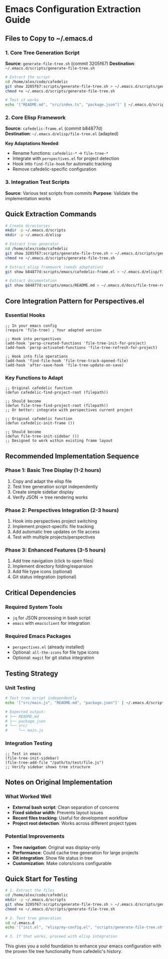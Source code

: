 # Emacs Configuration Extraction Guide

## Files to Copy to ~/.emacs.d

### 1. Core Tree Generation Script
**Source**: `generate-file-tree.sh` (commit 3205f67)
**Destination**: `~/.emacs.d/scripts/generate-file-tree.sh`

```bash
# Extract the script
cd /home/alex/code/cafedelic
git show 3205f67:scripts/generate-file-tree.sh > ~/.emacs.d/scripts/generate-file-tree.sh
chmod +x ~/.emacs.d/scripts/generate-file-tree.sh

# Test it works
echo '["README.md", "src/index.ts", "package.json"]' | ~/.emacs.d/scripts/generate-file-tree.sh --root ~/.emacs.d
```

### 2. Core Elisp Framework
**Source**: `cafedelic-frame.el` (commit b84877d)  
**Destination**: `~/.emacs.d/elisp/file-tree.el` (adapted)

**Key Adaptations Needed**:
- Rename functions: `cafedelic-*` → `file-tree-*`
- Integrate with `perspectives.el` for project detection
- Hook into `find-file-hook` for automatic tracking
- Remove cafedelic-specific configuration

### 3. Integration Test Scripts
**Source**: Various test scripts from commits
**Purpose**: Validate the implementation works

## Quick Extraction Commands

```bash
# Create directories
mkdir -p ~/.emacs.d/scripts
mkdir -p ~/.emacs.d/elisp

# Extract tree generator
cd /home/alex/code/cafedelic
git show 3205f67:scripts/generate-file-tree.sh > ~/.emacs.d/scripts/generate-file-tree.sh
chmod +x ~/.emacs.d/scripts/generate-file-tree.sh

# Extract elisp framework (needs adaptation)
git show b84877d:scripts/emacs/cafedelic-frame.el > ~/.emacs.d/elisp/file-tree-base.el

# Extract documentation
git show b84877d:scripts/emacs/README.md > ~/.emacs.d/docs/file-tree-reference.md
```

## Core Integration Pattern for Perspectives.el

### Essential Hooks
```elisp
;; In your emacs config
(require 'file-tree) ; Your adapted version

;; Hook into perspectives
(add-hook 'persp-created-functions 'file-tree-init-for-project)
(add-hook 'persp-activated-functions 'file-tree-refresh-for-project)

;; Hook into file operations  
(add-hook 'find-file-hook 'file-tree-track-opened-file)
(add-hook 'after-save-hook 'file-tree-update-on-save)
```

### Key Functions to Adapt
```elisp
;; Original cafedelic function
(defun cafedelic-find-project-root (filepath))

;; Should become
(defun file-tree-find-project-root (filepath))
;; Or better: integrate with perspectives current project

;; Original cafedelic function  
(defun cafedelic-init-frame ())

;; Should become
(defun file-tree-init-sidebar ())
;; Designed to work within existing frame layout
```

## Recommended Implementation Sequence

### Phase 1: Basic Tree Display (1-2 hours)
1. Copy and adapt the elisp file
2. Test tree generation script independently  
3. Create simple sidebar display
4. Verify JSON → tree rendering works

### Phase 2: Perspectives Integration (2-3 hours)
1. Hook into perspectives project switching
2. Implement project-specific file tracking
3. Add automatic tree updates on file access
4. Test with multiple projects/perspectives

### Phase 3: Enhanced Features (3-5 hours)
1. Add tree navigation (click to open files)
2. Implement directory folding/expansion
3. Add file type icons (optional)
4. Git status integration (optional)

## Critical Dependencies

### Required System Tools
- `jq` for JSON processing in bash script
- `emacs` with `emacsclient` for integration

### Required Emacs Packages
- `perspectives.el` (already installed)
- Optional: `all-the-icons` for file type icons
- Optional: `magit` for git status integration

## Testing Strategy

### Unit Testing
```bash
# Test tree script independently
echo '["src/main.js", "README.md", "package.json"]' | ~/.emacs.d/scripts/generate-file-tree.sh

# Expected output:
# ├── README.md
# ├── package.json  
# └── src/
#     └── main.js
```

### Integration Testing  
```elisp
;; Test in emacs
(file-tree-init-sidebar)
(file-tree-add-file "/path/to/test/file.js")
;; Verify sidebar shows tree structure
```

## Notes on Original Implementation

### What Worked Well
- **External bash script**: Clean separation of concerns
- **Fixed sidebar width**: Prevents layout issues  
- **Recent files tracking**: Useful for development workflow
- **Project root detection**: Works across different project types

### Potential Improvements
- **Tree navigation**: Original was display-only
- **Performance**: Could cache tree generation for large projects
- **Git integration**: Show file status in tree
- **Customization**: Make colors/icons configurable

## Quick Start for Testing

```bash
# 1. Extract the files
cd /home/alex/code/cafedelic
mkdir -p ~/.emacs.d/scripts
git show 3205f67:scripts/generate-file-tree.sh > ~/.emacs.d/scripts/generate-file-tree.sh
chmod +x ~/.emacs.d/scripts/generate-file-tree.sh

# 2. Test tree generation
cd ~/.emacs.d
echo '["init.el", "elisp/my-config.el", "scripts/generate-file-tree.sh"]' | scripts/generate-file-tree.sh --root ~/.emacs.d

# 3. If that works, proceed with elisp integration
```

This gives you a solid foundation to enhance your emacs configuration with the proven file tree functionality from cafedelic's history.